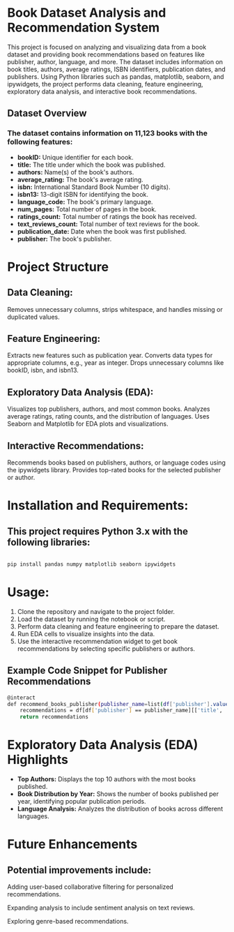 # Book Dataset Analysis and Recommendation System

This project is focused on analyzing and visualizing data from a book dataset and providing book recommendations based on features like publisher, author, language, and more. The dataset includes information on book titles, authors, average ratings, ISBN identifiers, publication dates, and publishers. Using Python libraries such as pandas, matplotlib, seaborn, and ipywidgets, the project performs data cleaning, feature engineering, exploratory data analysis, and interactive book recommendations.

## Dataset Overview
### The dataset contains information on 11,123 books with the following features:

- **bookID:** Unique identifier for each book.
- **title:** The title under which the book was published.
- **authors:** Name(s) of the book's authors.
- **average_rating:** The book's average rating.
- **isbn:** International Standard Book Number (10 digits).
- **isbn13:** 13-digit ISBN for identifying the book.
- **language_code:** The book's primary language.
- **num_pages:** Total number of pages in the book.
- **ratings_count:** Total number of ratings the book has received.
- **text_reviews_count:** Total number of text reviews for the book.
- **publication_date:** Date when the book was first published.
- **publisher:** The book's publisher.

# Project Structure
## Data Cleaning: 
Removes unnecessary columns, strips whitespace, and handles missing or duplicated values.

## Feature Engineering:

Extracts new features such as publication year.
Converts data types for appropriate columns, e.g., year as integer.
Drops unnecessary columns like bookID, isbn, and isbn13.
## Exploratory Data Analysis (EDA):

Visualizes top publishers, authors, and most common books.
Analyzes average ratings, rating counts, and the distribution of languages.
Uses Seaborn and Matplotlib for EDA plots and visualizations.
## Interactive Recommendations:

Recommends books based on publishers, authors, or language codes using the ipywidgets library.
Provides top-rated books for the selected publisher or author.

# Installation and Requirements:
## This project requires Python 3.x with the following libraries:

```bash

pip install pandas numpy matplotlib seaborn ipywidgets
```

# Usage:

1. Clone the repository and navigate to the project folder.
2. Load the dataset by running the notebook or script.
3. Perform data cleaning and feature engineering to prepare the dataset.
4. Run EDA cells to visualize insights into the data.
5. Use the interactive recommendation widget to get book recommendations by selecting specific publishers or authors.

## Example Code Snippet for Publisher Recommendations
```bash
@interact
def recommend_books_publisher(publisher_name=list(df['publisher'].value_counts().index)):
    recommendations = df[df['publisher'] == publisher_name][['title', 'average_rating']].sort_values(by='average_rating', ascending=False).head(10)
    return recommendations
```

# Exploratory Data Analysis (EDA) Highlights
- **Top Authors:** Displays the top 10 authors with the most books published.
- **Book Distribution by Year:** Shows the number of books published per year, identifying popular publication periods.
- **Language Analysis:** Analyzes the distribution of books across different languages.

# Future Enhancements
## Potential improvements include:

Adding user-based collaborative filtering for personalized recommendations.

Expanding analysis to include sentiment analysis on text reviews.

Exploring genre-based recommendations.


